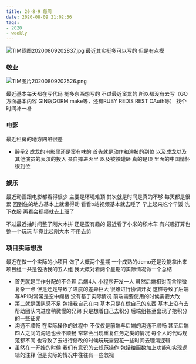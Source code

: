 ```yaml
---
title: 20-8-9 每周
date: 2020-08-09 21:02:56
tags:
- 2020
- weekly
---
```

![TIM截图20200809202837.jpg](https://i.loli.net/2020/08/09/lc4CymzFNvEdrWk.jpg)
最近其实挺多可以写的  但是有点摸

<!-- more-->
### 敬业
![TIM图片20200809202526.png](https://i.loli.net/2020/08/09/C9rNMVfbIFL2aoU.png)

最近基本每天都在写代码  挺多东西想写的 不过最近蛮累的 所以都没有去写（GO方面基本内容 GIN跟GORM make等，还有RUBY REDIS REST OAuth等）
找个时间补一补

###  电影
最近租房的地方网络很差
- 醉拳2 成龙的电影里还是蛮有味的 首先就是动作和演技的到位 以及成龙以及其他演员的表演的投入 亲自摔进火里 以及被铁罐砸 真的是顶  里面的中国情怀 很到位

### 娱乐
最近动画跟电影都看得很少 主要是环境难顶 其次就是时间是真的不够 每天都是很累 回到住的地方基本上就懒得动 看看b站视频基本就去睡了 早上起来吃个早饭 洗下衣服 再看会视频就去上班了

不过最近抽时间整了刚大木拼 还是蛮有趣的
最近看了小米的积木车 有兴趣打算也整一个玩玩  毕竟比起刚大木 不用去剪

### 项目实际想法
最近在做一个实际的小项目 做了大概两个星期 一个成熟的demo还是没能拿出来 项目组一共是包括我的五人组 我大概对着两个星期的实际情况做一个总结
- 首先就是工作分配的不合理 后端4人 小程序开发一人 虽然后端相对而言稍微复杂一点  但是还是导致了进度的差异巨大 很难进行协调开发 这样导致了后端写API时常常是空中阁楼 没有基于实际情况 前端需要使用的时候需要大改
- 第二就是团队感不足 包括我自己在内 基本只是在做自己的东西 基本上没有去帮助团队内进度稍微慢的兄弟 只是想着自己去积分  后端组甚至出现了抢积分的一些征兆
- 沟通不顺畅 在实际操作的过程中 不仅仅是前端与后端的沟通不顺畅  甚至后端四人之间的沟通也会不顺畅 常常会出现重复任务之类的情况 每个人的代码规范都不同 也导致了去进行修改的时候玩玩需要花一些时间去理清逻辑
- 虽然在一开始的时候 我们有意识的去规范操作 包括给函数加上功能和实现逻辑的注释 但是实际的情况中往往有一些忽视

